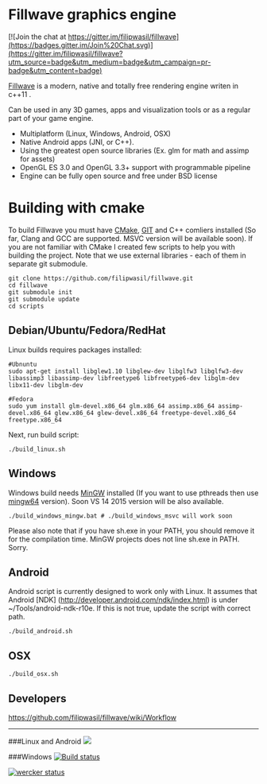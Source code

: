 # Fillwave graphics engine

[Fillwave]: http://filipwasil.bitbucket.org/

[![Join the chat at https://gitter.im/filipwasil/fillwave](https://badges.gitter.im/Join%20Chat.svg)](https://gitter.im/filipwasil/fillwave?utm_source=badge&utm_medium=badge&utm_campaign=pr-badge&utm_content=badge)

[Fillwave] is a modern, native and totally free rendering engine writen in c++11 .

Can be used in any 3D games, apps and visualization tools or as a regular part of your game engine.

- Multiplatform (Linux, Windows, Android, OSX)
- Native Android apps (JNI, or C++).
- Using the greatest open source libraries (Ex. glm for math and assimp for assets)
- OpenGL ES 3.0 and OpenGL 3.3+ support with programmable pipeline
- Engine can be fully open source and free under BSD license

# Building with cmake

To build Fillwave you must have [CMake](https://cmake.org/), [GIT](https://git-scm.com/) and C++ comliers installed (So far, Clang and GCC are supported. MSVC version will be available soon). If you are not familiar with CMake I created few scripts to help you with building the project. Note that we use external libraries - each of them in separate git submodule.

```
git clone https://github.com/filipwasil/fillwave.git
cd fillwave
git submodule init
git submodule update
cd scripts
```

## Debian/Ubuntu/Fedora/RedHat

Linux builds requires packages installed:

```
#Ubnuntu
sudo apt-get install libglew1.10 libglew-dev libglfw3 libglfw3-dev libassimp3 libassimp-dev libfreetype6 libfreetype6-dev libglm-dev libx11-dev libglm-dev
```

```
#Fedora
sudo yum install glm-devel.x86_64 glm.x86_64 assimp.x86_64 assimp-devel.x86_64 glew.x86_64 glew-devel.x86_64 freetype-devel.x86_64 freetype.x86_64
```


Next, run build script:

```
./build_linux.sh
```

## Windows

Windows build needs [MinGW](http://www.mingw.org/) installed (If you want to use pthreads then use [mingw64](http://mingw-w64.org/doku.php) version). Soon VS 14 2015 version will be also available.

```
./build_windows_mingw.bat # ./build_windows_msvc will work soon
```

Please also note that if you have sh.exe in your PATH, you should remove it for the compilation time. MinGW projects does not line sh.exe in PATH. Sorry.

## Android

Android script is currently designed to work only with Linux. It assumes that Android [NDK] (http://developer.android.com/ndk/index.html) is under ~/Tools/android-ndk-r10e. If this is not true, update the script with correct path.

```
./build_android.sh

```

## OSX

```
./build_osx.sh
```

## Developers

https://github.com/filipwasil/fillwave/wiki/Workflow

--------------------------------------

###Linux and Android ![](https://travis-ci.org/filipwasil/fillwave.svg?branch=master)

###Windows [![Build status](https://ci.appveyor.com/api/projects/status/w5xqq2tntoo9td6k/branch/master?svg=true)](https://ci.appveyor.com/project/filipwasil/fillwave)

[![wercker status](https://app.wercker.com/status/176e362189e969142c07469b492ef216/m "wercker status")](https://app.wercker.com/project/bykey/176e362189e969142c07469b492ef216)
